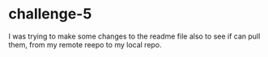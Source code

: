 # challenge-5

I was trying to make some changes to the readme file 
also to see if can pull them, from my remote reepo to my  local repo.
